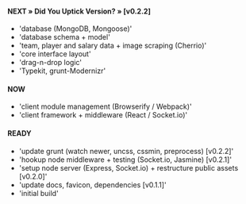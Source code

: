 

#### NEXT » Did You Uptick Version? » [v0.2.2]

- 'database (MongoDB, Mongoose)'
- 'database schema + model'
- 'team, player and salary data + image scraping (Cherrio)'
- 'core interface layout'
- 'drag-n-drop logic'
- 'Typekit, grunt-Modernizr'



#### NOW

- 'client module management (Browserify / Webpack)'
- 'client framework + middleware (React / Socket.io)'



#### READY

- 'update grunt (watch newer, uncss, cssmin, preprocess) [v0.2.2]'
- 'hookup node middleware + testing (Socket.io, Jasmine) [v0.2.1]'
- 'setup node server (Express, Socket.io) + restructure public assets [v0.2.0]'
- 'update docs, favicon, dependencies [v0.1.1]'
- 'initial build'
